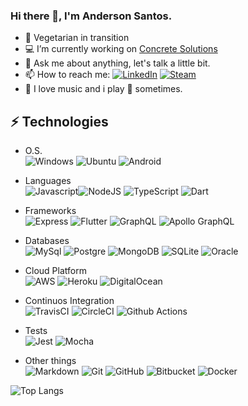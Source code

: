 ### Hi there 👋, I'm Anderson Santos.

- :leaves: Vegetarian in transition
- :computer: I’m currently working on [Concrete Solutions](https://www.linkedin.com/company/concretebr/mycompany/)
- 💬 Ask me about anything, let's talk a little bit.
- 📫 How to reach me: [![LinkedIn](https://img.shields.io/badge/linkedin%20-%230077B5.svg?&style=for-the-badge&logo=linkedin&logoColor=white "Linkedin")](https://www.linkedin.com/in/andersongns/)
[![Steam](https://img.shields.io/badge/steam%20-%23000000.svg?&style=for-the-badge&logo=steam&logoColor=white)](https://steamcommunity.com/id/andersongns/ "Steam")
- :musical_note: I love music and i play :drum: sometimes.

## ⚡ Technologies 
- O.S.  
![Windows](https://img.shields.io/badge/Windows-0078D6?style=for-the-badge&logo=windows&logoColor=white "Windows")
![Ubuntu](https://img.shields.io/badge/Ubuntu-E95420?style=for-the-badge&logo=ubuntu&logoColor=white "Ubuntu")
![Android](https://img.shields.io/badge/Android-3DDC84?style=for-the-badge&logo=android&logoColor=white "Android")  

- Languages  
![Javascript](https://img.shields.io/badge/javascript%20-%23323330.svg?&style=for-the-badge&logo=javascript&logoColor=%23F7DF1E "Java Script")![NodeJS](https://img.shields.io/badge/node.js%20-%2343853D.svg?&style=for-the-badge&logo=node.js&logoColor=white "Node JS")
![TypeScript](https://img.shields.io/badge/typescript%20-%23007ACC.svg?&style=for-the-badge&logo=typescript&logoColor=white "TypeScript")
![Dart](https://img.shields.io/badge/dart-%230175C2.svg?&style=for-the-badge&logo=dart&logoColor=white "Dart")

- Frameworks  
![Express](https://img.shields.io/badge/express.js%20-%23404d59.svg?&style=for-the-badge "Express")
![Flutter](https://img.shields.io/badge/flutter%20-%2320232a.svg?&style=for-the-badge&logo=flutter&logoColor=%2361DAFB "Flutter")
![GraphQL](https://img.shields.io/badge/-GraphQL-E10098?style=for-the-badge&logo=graphql "GraphQL")
![Apollo GraphQL](https://img.shields.io/badge/-Apollo%20GraphQL-311C87?style=for-the-badge&logo=apollo-graphql "Apollo GraphQL")

- Databases  
![MySql](https://img.shields.io/badge/mysql-%2300f.svg?&style=for-the-badge&logo=mysql&logoColor=white "MySQL")
![Postgre](https://img.shields.io/badge/postgres-%23316192.svg?&style=for-the-badge&logo=postgresql&logoColor=white "Postgre SQL")
![MongoDB](https://img.shields.io/badge/MongoDB-%234ea94b.svg?&style=for-the-badge&logo=mongodb&logoColor=white "MongoDB")
![SQLite](https://img.shields.io/badge/sqlite-%2307405e.svg?&style=for-the-badge&logo=sqlite&logoColor=white "SQLite")
![Oracle](https://img.shields.io/badge/oracle%20-%23F00000.svg?&style=for-the-badge&logo=oracle&logoColor=white "Oracle")  

- Cloud Platform  
![AWS](https://img.shields.io/badge/AWS%20-%23FF9900.svg?&style=for-the-badge&logo=amazon-aws&logoColor=white "Amazon Web Services")
![Heroku](https://img.shields.io/badge/heroku%20-%23430098.svg?&style=for-the-badge&logo=heroku&logoColor=white "Heroku")
![DigitalOcean](https://img.shields.io/badge/DigitalOcean-%230167ff.svg?&style=for-the-badge&logo=digitalOcean&logoColor=white "Digital Ocean")

- Continuos Integration  
![TravisCI](https://img.shields.io/badge/travisci%20-%232B2F33.svg?&style=for-the-badge&logo=travis&logoColor=white "Travis CI")
![CircleCI](https://img.shields.io/badge/CIRCLECI%20-%23161616.svg?&style=for-the-badge&logo=circleci&logoColor=white "Circle CI")
![Github Actions](https://img.shields.io/badge/github%20actions%20-%232671E5.svg?&style=for-the-badge&logo=github%20actions&logoColor=white "Github Actions")

- Tests  
![Jest](https://img.shields.io/badge/-jest-%23C21325?&style=for-the-badge&logo=jest&logoColor=white "Jest")
![Mocha](https://img.shields.io/badge/-mocha-%238D6748?&style=for-the-badge&logo=mocha&logoColor=white "Mocha")  

- Other things  
![Markdown](https://img.shields.io/badge/markdown-%23000000.svg?&style=for-the-badge&logo=markdown&logoColor=white "Markdown")
![Git](https://img.shields.io/badge/git%20-%23F05033.svg?&style=for-the-badge&logo=git&logoColor=white "Git")
![GitHub](https://img.shields.io/badge/github%20-%23121011.svg?&style=for-the-badge&logo=github&logoColor=white "GitHub")
![Bitbucket](https://img.shields.io/badge/bitbucket%20-%230047B3.svg?&style=for-the-badge&logo=bitbucket&logoColor=white "Bitbucket")
![Docker](https://img.shields.io/badge/docker%20-%230db7ed.svg?&style=for-the-badge&logo=docker&logoColor=white "Docker")

![Top Langs](https://github-readme-stats.vercel.app/api/top-langs/?username=andersongns&hide=TeX&layout=compact "Top Langs")
